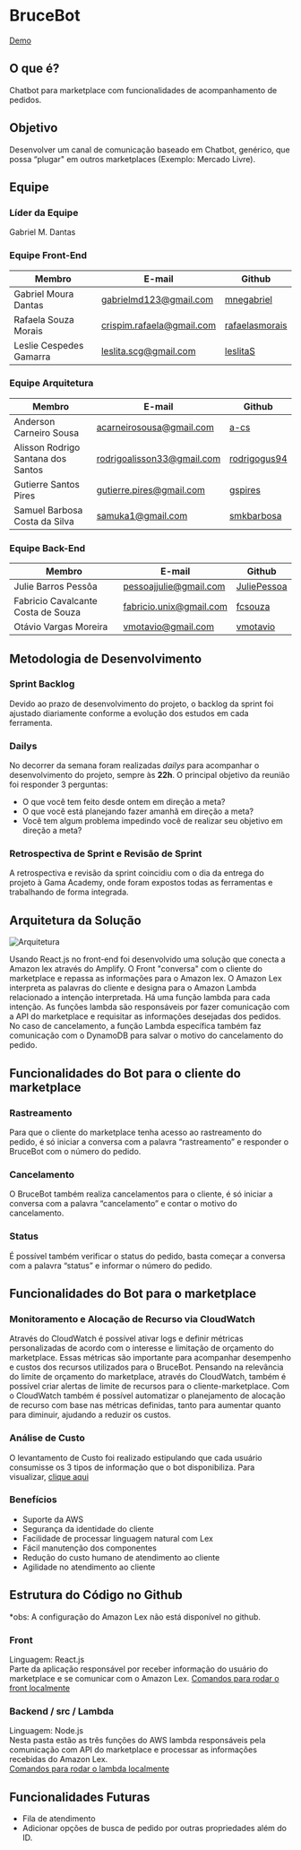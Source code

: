 # BruceBot
[Demo](https://front.d2zbk2g76pq74b.amplifyapp.com/)

## O que é?   
Chatbot para marketplace com funcionalidades de acompanhamento de pedidos. 

## Objetivo   
Desenvolver um canal de comunicação baseado em Chatbot, genérico, que possa “plugar" em outros marketplaces (Exemplo: Mercado Livre).

## Equipe

### Líder da Equipe
Gabriel M. Dantas

### Equipe Front-End
| Membro | E-mail | Github |
|--- | --- | --- |
|Gabriel Moura Dantas| gabrielmd123@gmail.com| [mnegabriel](github.com/mnegabriel)
|Rafaela Souza Morais| crispim.rafaela@gmail.com|[rafaelasmorais](https://github.com/rafaelasmorais)
|Leslie Cespedes Gamarra	| leslita.scg@gmail.com |[leslitaS](https://github.com/leslitaS)

### Equipe Arquitetura
| Membro | E-mail | Github |
|--- | --- | --- |
|Anderson Carneiro Sousa |acarneirosousa@gmail.com| [a-cs](https://github.com/a-cs/)
|Alisson Rodrigo Santana dos Santos | rodrigoalisson33@gmail.com|[rodrigogus94](https://github.com/rodrigogus94)
|Gutierre Santos Pires | gutierre.pires@gmail.com|[gspires](https://github.com/gspires)
|Samuel Barbosa Costa da Silva | samuka1@gmail.com | [smkbarbosa](github.com/smkbarbosa)

### Equipe Back-End
| Membro | E-mail | Github |
|--- | --- | --- |
|Julie Barros Pessôa | pessoajjulie@gmail.com|[JuliePessoa](https://github.com/JuliePessoa)
|Fabricio Cavalcante Costa de Souza | fabricio.unix@gmail.com |[fcsouza](https://github.com/fcsouza)
|Otávio Vargas Moreira | vmotavio@gmail.com|[vmotavio](https://github.com/vmotavio)


## Metodologia de Desenvolvimento

### Sprint Backlog
Devido ao prazo de desenvolvimento do projeto, o backlog da sprint foi ajustado diariamente conforme a evolução dos estudos em cada ferramenta. 

### Dailys
No decorrer da semana foram realizadas _dailys_ para acompanhar o desenvolvimento do projeto, sempre às **22h**. O principal objetivo da reunião foi responder 3 perguntas:

* O que você tem feito desde ontem em direção a meta?
* O que você está planejando fazer amanhã em direção a meta?
* Você tem algum problema impedindo você de realizar seu objetivo em direção a meta?

### Retrospectiva de Sprint e Revisão de Sprint
A retrospectiva e revisão da sprint coincidiu com o dia da entrega do projeto à Gama Academy, onde foram expostos todas as ferramentas e trabalhando de forma integrada.  

## Arquitetura da Solução
![Arquitetura](https://github.com/smkbarbosa/chatbot-vtex-gama/blob/master/project-architecture.jpeg) 

Usando React.js no front-end foi desenvolvido uma solução que conecta a Amazon lex através do Amplify. O Front "conversa" com o cliente do marketplace e repassa as informações para o Amazon lex. O Amazon Lex interpreta as palavras do cliente e designa para o Amazon Lambda relacionado a intenção interpretada. Há uma função lambda para cada intenção. As funções lambda são responsáveis por fazer comunicação com a API do marketplace e requisitar as informações desejadas dos pedidos. No caso de cancelamento, a função Lambda específica também faz comunicação com o DynamoDB para salvar o motivo do cancelamento do pedido.

## Funcionalidades do Bot para o cliente do marketplace

### Rastreamento

Para que o cliente do marketplace tenha acesso ao rastreamento do pedido, é só iniciar a conversa com a palavra “rastreamento” e responder o BruceBot com o número do pedido.

### Cancelamento

O BruceBot também realiza cancelamentos para o cliente, é só iniciar a conversa com a palavra “cancelamento” e contar o motivo do cancelamento.

### Status

É possível também verificar o status do pedido, basta começar a conversa com a palavra “status” e informar o número do pedido.


## Funcionalidades do Bot para o marketplace

### Monitoramento e Alocação de Recurso via CloudWatch

Através do CloudWatch é possível ativar logs e definir métricas personalizadas de acordo com o interesse e limitação de orçamento do marketplace. Essas métricas são importante para acompanhar desempenho e custos dos recursos utilizados para o BruceBot. 
Pensando na relevância do limite de orçamento do marketplace, através do CloudWatch, também é possível criar alertas de limite de recursos para o cliente-marketplace.
Com o CloudWatch também é possível automatizar o planejamento de alocação de recurso com base nas métricas definidas, tanto para aumentar quanto para diminuir, ajudando a reduzir os custos.

### Análise de Custo

O levantamento de Custo foi realizado estipulando que cada usuário consumisse os 3 tipos de informação que o bot disponibiliza.
Para visualizar, [clique aqui](https://github.com/smkbarbosa/chatbot-vtex-gama/wiki/An%C3%A1lise-de-Custo)

### Benefícios

* Suporte da AWS  
* Segurança da identidade do cliente  
* Facilidade de processar linguagem natural com Lex  
* Fácil manutenção dos componentes  
* Redução do custo humano de atendimento ao cliente  
* Agilidade no atendimento ao cliente  

## Estrutura do Código no Github

*obs: A configuração do Amazon Lex não está disponível no github.

### Front

Linguagem: React.js     
Parte da aplicação responsável por receber informação do usuário do marketplace e se comunicar com o Amazon Lex.
[Comandos para rodar o front localmente](https://github.com/smkbarbosa/chatbot-vtex-gama/blob/master/front/README.md)

### Backend / src / Lambda 

Linguagem: Node.js    
Nesta pasta estão as três funções do AWS lambda responsáveis pela comunicação com API do marketplace e processar as informações recebidas do Amazon Lex.   
[Comandos para rodar o lambda localmente](https://github.com/smkbarbosa/chatbot-vtex-gama/blob/master/backend/src/lambda/trackingOrder/command.txt)


## Funcionalidades Futuras
* Fila de atendimento  
* Adicionar opções de busca de pedido por outras propriedades além do ID.

